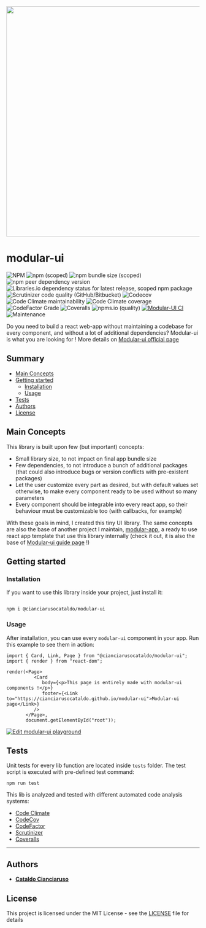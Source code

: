 <div align="center">
<img width="600px" alt="" src="https://user-images.githubusercontent.com/47371276/148471124-9955a41b-693e-4c6c-b6da-bf3590f5eec5.png" />
</div>

# modular-ui
![NPM](https://img.shields.io/npm/l/@cianciarusocataldo/modular-ui?label=License)
![npm (scoped)](https://img.shields.io/npm/v/@cianciarusocataldo/modular-ui?color=blue&label=Latest%20version)
![npm bundle size (scoped)](https://img.shields.io/bundlephobia/min/@cianciarusocataldo/modular-ui?label=Package%20size)
![npm peer dependency version](https://img.shields.io/npm/dependency-version/@cianciarusocataldo/modular-ui/peer/react?color=orange&label=Supported%20React%20version)
![Libraries.io dependency status for latest release, scoped npm package](https://img.shields.io/librariesio/release/npm/@cianciarusocataldo/modular-ui?label=Libraries.io%20dependency%20status)
![Scrutinizer code quality (GitHub/Bitbucket)](https://img.shields.io/scrutinizer/quality/g/cianciarusocataldo/modular-ui?label=Scrutinizer%20code%20quality)
![Codecov](https://img.shields.io/codecov/c/github/CianciarusoCataldo/modular-ui?label=CodeCov%20coverage)
![Code Climate maintainability](https://img.shields.io/codeclimate/maintainability/CianciarusoCataldo/modular-ui?label=Code%20Climate%20maintainability)
![Code Climate coverage](https://img.shields.io/codeclimate/coverage-letter/CianciarusoCataldo/modular-ui?label=Code%20Climate%20coverage)
![CodeFactor Grade](https://img.shields.io/codefactor/grade/github/cianciarusocataldo/modular-ui?label=CodeFactor%20code%20quality)
![Coveralls](https://img.shields.io/coveralls/github/CianciarusoCataldo/modular-ui?label=Coveralls%20coverage)
![npms.io (quality)](https://img.shields.io/npms-io/quality-score/@cianciarusocataldo/modular-ui?label=npms-io%20quality)
[![Modular-UI CI](https://github.com/CianciarusoCataldo/modular-ui/actions/workflows/modular-ui.yml/badge.svg?branch=main)](https://github.com/CianciarusoCataldo/modular-ui/actions/workflows/modular-ui.yml)
![Maintenance](https://img.shields.io/maintenance/yes/2025?label=Maintained)

Do you need to build a react web-app without maintaining a codebase for every component, and without a lot of additional dependencies? Modular-ui is what you are looking for ! More details on [Modular-ui official page](https://cianciarusocataldo.github.io/modular-ui/)

## Summary
- [Main Concepts](#main-concepts)
- [Getting started](#getting-started)
	- [Installation](#installation)
	- [Usage](#usage)
- [Tests](#tests)
- [Authors](#authors)
- [License](#license)

## Main Concepts 

This library is built upon few (but important) concepts:
- Small library size, to not impact on final app bundle size
- Few dependencies, to not introduce a bunch of additional packages (that could also introduce bugs or version conflicts with pre-existent packages)
- Let the user customize every part as desired, but with default values set otherwise, to make every component ready to be used without so many parameters
- Every component should be integrable into every react app, so their behaviour must be customizable too (with callbacks, for example)

With these goals in mind, I created this tiny UI library. The same concepts are also the base of another project I maintain, [modular-app](https://github.com/CianciarusoCataldo/modular-app), a ready to use react app template that use this library internally (check it out, it is also the base of [Modular-ui guide page](https://cianciarusocataldo.github.io/modular-ui/) !)

## Getting started

### Installation

If you want to use this library inside your project, just install it:
```

npm i @cianciarusocataldo/modular-ui

```


### Usage

After installation, you can use every `modular-ui` component in your app. Run this example to see them in action:
```
import { Card, Link, Page } from "@cianciarusocataldo/modular-ui";
import { render } from "react-dom";

render(<Page>
          <Card
             body={<p>This page is entirely made with modular-ui components !</p>}
             footer={<Link to="https://cianciarusocataldo.github.io/modular-ui">Modular-ui page</Link>}
          />
       </Page>,     
       document.getElementById("root"));

```

[![Edit modular-ui playground](https://codesandbox.io/static/img/play-codesandbox.svg)](https://codesandbox.io/s/modular-ui-playground-gfpbb?fontsize=14&hidenavigation=1&theme=dark&view=preview)


## Tests
Unit tests for every lib function are located inside `tests` folder. The test script is executed with pre-defined test command:
```
npm run test
```

This lib is analyzed and tested with different automated code analysis systems:
- [Code Climate](https://codeclimate.com/github/CianciarusoCataldo/modular-ui)
- [CodeCov](https://app.codecov.io/gh/CianciarusoCataldo/modular-ui)
- [CodeFactor](https://www.codefactor.io/repository/github/cianciarusocataldo/modular-ui)
- [Scrutinizer](https://scrutinizer-ci.com/g/CianciarusoCataldo/modular-ui/)
- [Coveralls](https://coveralls.io/github/CianciarusoCataldo/modular-ui)

---
## Authors

- [**Cataldo Cianciaruso**](https://github.com/CianciarusoCataldo)

## License

This project is licensed under the MIT License - see the [LICENSE](LICENSE) file for details
